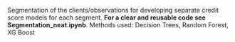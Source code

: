 Segmentation of the clients/observations for developing separate credit score models for each segment. 
**For a clear and reusable code see Segmentation_neat.ipynb**. 
Methods used: 
Decision Trees,
Random Forest,
XG Boost
